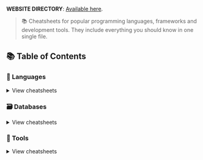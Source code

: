 **WEBSITE DIRECTORY**: [Available here](https://lecoupa.github.io/awesome-cheatsheets/).

> 📚 Cheatsheets for popular programming languages, frameworks and development tools. They include everything you should know in one single file.

## 📚 Table of Contents

### 📃 Languages

<details>
<summary>View cheatsheets</summary>

#### Command line interface

- [HTML/CSS](languages/C.txt) | -- | [Tailwind.css](frontend/tailwind.css)
- [JAVASCRIPT](languages/javascript.js) | -- | [TypeScript](frontend/react.js) - [React.js](frontend/react.js) - [Node.js](backend/node.js)
- [PHP](languages/php.php)
- [C++](languages/C%23.txt)
- [C# WINFORMS](languages/golang.md)
- [JAVA](languages/golang.md)



</details>


### 🗃️ Databases

<details>
<summary>View cheatsheets</summary>

#### SQL

- [MySQL](databases/mysql.sh)

#### NoSQL

- [Redis](databases/redis.sh)
  </details>

### 🔧 Tools

<details>
<summary>View cheatsheets</summary>

#### Development

- [Bash](languages/bash.sh)
- [Emmet](tools/emmet.md)
- [Git](tools/git.sh)
- [Visual Studio Code](tools/vscode.md)

#### Infrastructure

- [Docker](tools/docker.sh)
  </details>
